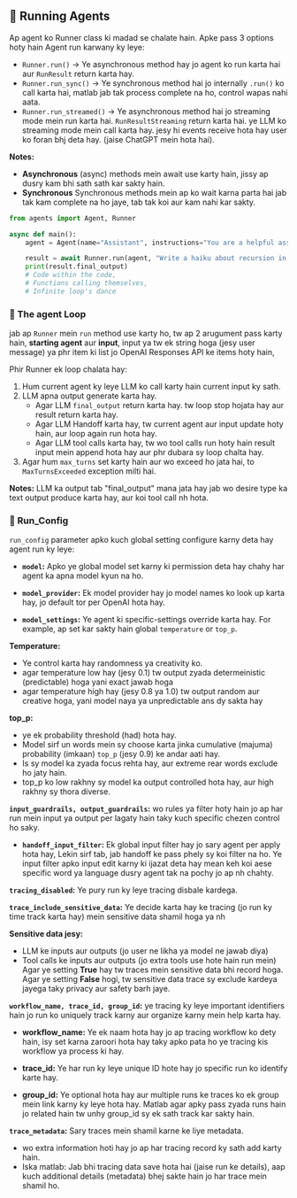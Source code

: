 ## 🔹 Running Agents

Ap agent ko Runner class ki madad se chalate hain. Apke pass 3 options hoty hain Agent run karwany ky leye:
- `Runner.run()` → Ye asynchronous method hay jo agent ko run karta hai aur `RunResult` return karta hay. 
- `Runner.run_sync()` → Ye synchronous method hai jo internally `.run()` ko call karta hai, matlab jab tak process complete na ho, control wapas nahi aata.
- `Runner.run_streamed()` → Ye asynchronous method hai jo streaming mode mein run karta hai. `RunResultStreaming` return karta hai. ye LLM ko streaming mode mein call karta hay. jesy hi events receive hota hay user ko foran bhj deta hay. (jaise ChatGPT mein hota hai).

**Notes:**
- **Asynchronous** (async) methods mein await use karty hain, jissy ap dusry kam bhi sath sath kar sakty hain.
- **Synchronous** Synchronous methods mein ap ko wait karna parta hai jab tak kam complete na ho jaye, tab tak koi aur kam nahi kar sakty.

```python
from agents import Agent, Runner

async def main():
    agent = Agent(name="Assistant", instructions="You are a helpful assistant")

    result = await Runner.run(agent, "Write a haiku about recursion in programming.")
    print(result.final_output)
    # Code within the code,
    # Functions calling themselves,
    # Infinite loop's dance
```


### 🔸 The agent Loop
jab ap `Runner` mein `run` method use karty ho, tw ap 2 arugument pass karty hain, **starting agent** aur **input**, input ya tw ek string hoga (jesy user message) ya phr item ki list jo OpenAI Responses API ke items hoty hain,

Phir Runner ek loop chalata hay:

1. Hum current agent ky leye LLM ko call karty hain current input ky sath.
2. LLM apna output generate karta hay.
    - Agar LLM `final_output` return karta hay. tw loop stop hojata hay aur result return karta hay.  
    - Agar LLM Handoff karta hay, tw current agent aur input update hoty hain, aur loop again run hota hay.
    - Agar LLM tool calls karta hay, tw wo tool calls run hoty hain result input mein append hota hay aur phr dubara sy loop chalta hay.
3. Agar hum `max_turns` set karty hain aur wo exceed ho jata hai, to `MaxTurnsExceeded` exception milti hai.

**Notes:** LLM ka output tab "final_output" mana jata hay jab wo desire type ka text output produce karta hay, aur koi tool call nh hota.

### 🔸 Run_Config
`run_config` parameter apko kuch global setting configure karny deta hay agent run ky leye:

- **`model`:** Apko ye global model set karny ki permission deta hay chahy har agent ka apna model kyun na ho.

- **`model_provider`:** Ek model provider hay jo model names ko look up karta hay, jo default tor per OpenAI hota hay.

- **`model_settings`:** Ye agent ki specific-settings override karta hay. For example, ap set kar sakty hain global `temperature` or `top_p`.

**Temperature:**
- Ye control karta hay randomness ya creativity ko.
- agar temperature low hay (jesy 0.1) tw output zyada determeinistic (predictable) hoga yani exact jawab hoga
- agar temperature high hay (jesy 0.8 ya 1.0) tw output random aur creative hoga, yani model naya ya unpredictable ans dy sakta hay  

**top_p:** 
- ye ek probability threshold (had) hota hay.
- Model sirf un words mein sy choose karta jinka cumulative (majuma) probability (imkaan) `top_p` (jesy 0.9) ke andar aati hay.
- Is sy model ka zyada focus rehta hay, aur extreme rear words exclude ho jaty hain.
- top_p ko low rakhny sy model ka output controlled hota hay, aur high rakhny sy thora diverse.

**`input_guardrails, output_guardrails`:** wo rules ya filter hoty hain jo ap har run mein input ya output per lagaty hain taky kuch specific chezen control ho saky.

- **`handoff_input_filter`:** Ek global input filter hay jo sary agent per apply hota hay, Lekin sirf tab, jab handoff ke pass phely sy koi filter na ho. Ye input filter apko input edit karny ki ijazat deta hay mean keh koi aese specific word ya language dusry agent tak na pochy jo ap nh chahty.

**`tracing_disabled`:** Ye pury run ky leye tracing disbale kardega.

**`trace_include_sensitive_data`:** Ye decide karta hay ke tracing (jo run ky time track karta hay) mein sensitive data shamil hoga ya nh

**Sensitive data jesy:**  
- LLM ke inputs aur outputs (jo user ne likha ya model ne jawab diya)  
- Tool calls ke inputs aur outputs (jo extra tools use hote hain run mein)  
Agar ye setting **True** hay tw traces mein sensitive data bhi record hoga.  
Agar ye setting **False** hogi, tw sensitive data trace sy exclude kardeya jayega taky privacy aur safety barh jaye.

**`workflow_name, trace_id, group_id`:** ye tracing ky leye important identifiers hain jo run ko uniquely track karny aur organize karny mein help karta hay.

- **workflow_name:** Ye ek naam hota hay jo ap tracing workflow ko dety hain, isy set karna zaroori hota hay taky apko pata ho ye tracing kis workflow ya process ki hay.

- **trace_id:** Ye har run ky leye unique ID hote hay jo specific run ko identify karte hay.

- **group_id:** Ye optional hota hay aur multiple runs ke traces ko ek group mein link karny ky leye hota hay. Matlab agar apky pass zyada runs hain jo related hain tw unhy group_id sy ek sath track kar sakty hain.

**`trace_metadata`:** Sary traces mein shamil karne ke liye metadata.  
- wo extra information hoti hay jo ap har tracing record ky sath add karty hain.
- Iska matlab: Jab bhi tracing data save hota hai (jaise run ke details), aap kuch additional details (metadata) bhej sakte hain jo har trace mein shamil ho.
